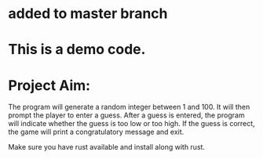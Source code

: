 # added to master branch
# This is a demo code.
# Project Aim:
The program will generate a random integer between 1 and 100. It will then prompt the player to enter a guess. After a guess is entered, the program will indicate whether the guess is too low or too high. If the guess is correct, the game will print a congratulatory message and exit.

Make sure you have rust available and install along with rust.
